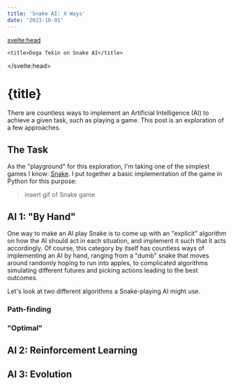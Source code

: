 ```yaml
---
title: 'Snake AI: X Ways'
date: '2023-10-01'
---
```


<svelte:head>

    <title>Doga Tekin on Snake AI</title>

</svelte:head>

# {title}

There are countless ways to implement an Artificial Intelligence (AI) to achieve a given task, such as playing a game.
This post is an exploration of a few approaches.

## The Task

As the "playground" for this exploration, I'm taking one of the simplest games I know: [Snake](<https://en.wikipedia.org/wiki/Snake_(video_game_genre)>).
I put together a basic implementation of the game in Python for this purpose:

> insert gif of Snake game

## AI 1: "By Hand"

One way to make an AI play Snake is to come up with an "explicit" algorithm on how the AI should act in each situation, and implement it such that it acts accordingly.
Of course, this category by itself has countless ways of implementing an AI by hand, ranging from a "dumb" snake that moves around randomly hoping to run into apples, to complicated algorithms simulating different futures and picking actions leading to the best outcomes.

Let's look at two different algorithms a Snake-playing AI might use.

### Path-finding

### "Optimal"

## AI 2: Reinforcement Learning

## AI 3: Evolution
